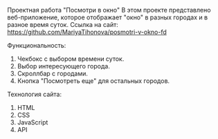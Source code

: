 Проектная работа "Посмотри в окно" 
В этом проекте представлено веб-приложение, которое отображает "окно" в разных городах и в разное время суток.
Ссылка на сайт: https://github.com/MariyaTihonova/posmotri-v-okno-fd

Функциональность:
1. Чекбокс с выбором времени суток.
2. Выбор интересующего города.
3. Скроллбар с городами.
4. Кнопка "Посмотреть еще" для остальных городов.

Технология сайта:
1. HTML
2. CSS
3. JavaScript
4. API
